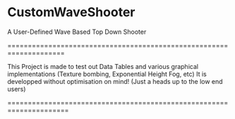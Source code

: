 # CustomWaveShooter
A User-Defined Wave Based Top Down Shooter

====================================================================

This Project is made to test out Data Tables and various graphical implementations (Texture bombing, Exponential Height Fog, etc)
It is developped without optimisation on mind! (Just a heads up to the low end users)

=====================================================================

